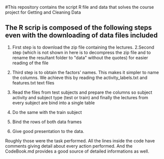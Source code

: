 #This repository contains the script R file and data that solves the course project for Getting and Cleaning Data
## The R scrip is composed of the following steps even with the downloading of data files included

1. First step is to download the zip file containing the lectures.
2.Second step (which is not shown in here is to decompress the zip file and to rename the resultant folder to "data" without the quotes) for easier reading of the file
      
3. Third step is to obtain the factors' names. This makes it simpler to name the columns. We achieve this by reading the activity_labels.txt and features.txt text files

4. Read the files from test subjects and prepare the columns so subject activity and subject type (test or train) and finally the lectures from every subject are bind into a single table

5. Do the same with the train subject

6. Bind the rows of both data frames

7. Give good presentation to the data.

Roughly those were the task performed. All the lines inside the code have comments giving detail about every action performed. And the CodeBook.md provides a good source of detailed informations as well.